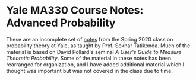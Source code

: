 # Yale MA330 Course Notes: Advanced Probability

These are an incomplete set of [notes](https://github.com/ymohanty/probability/raw/master/main.pdf) from the Spring 2020 class on probability theory at Yale, as taught by Prof. Sekhar Tatikonda. 
Much of the material is based on David Pollard's seminal *A User's Guide to Measure Theoretic Probability*. Some of the material in these notes has been rearranged for organization, 
and I have added additional material which I thought was important but was not covered in the class due to time. 


